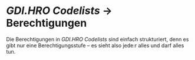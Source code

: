 # *GDI.HRO Codelists* → Berechtigungen

Die Berechtigungen in *GDI.HRO Codelists* sind einfach strukturiert,
denn es gibt nur eine Berechtigungsstufe – es sieht also jede:r alles und darf alles tun.
